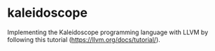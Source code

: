 # kaleidoscope
Implementing the Kaleidoscope programming language with LLVM by following this tutorial (https://llvm.org/docs/tutorial/).
